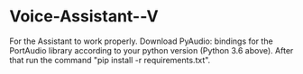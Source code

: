 # Voice-Assistant--V
For the Assistant to work properly.
Download PyAudio: bindings for the PortAudio library according to your python version (Python 3.6 above).
After that run the command  "pip install -r requirements.txt".
